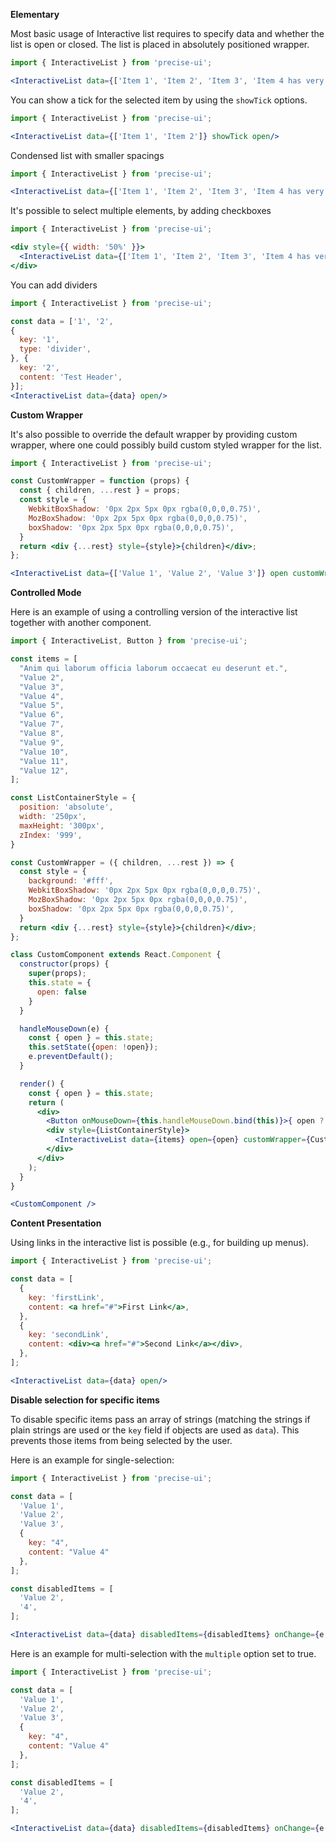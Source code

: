 **Elementary**

Most basic usage of Interactive list requires to specify data and whether the list is open or closed. The list is placed in absolutely positioned wrapper.

```jsx
import { InteractiveList } from 'precise-ui';

<InteractiveList data={['Item 1', 'Item 2', 'Item 3', 'Item 4 has very long text inside. It will break in two lines. Item 4 has very long text inside. It will break in two lines. Item 4 has very long text inside. It will break in two lines.']} open/>
```

You can show a tick for the selected item by using the `showTick` options.

```jsx
import { InteractiveList } from 'precise-ui';

<InteractiveList data={['Item 1', 'Item 2']} showTick open/>
```

Condensed list with smaller spacings

```jsx
import { InteractiveList } from 'precise-ui';

<InteractiveList data={['Item 1', 'Item 2', 'Item 3', 'Item 4 has very long text inside. It will break in two lines. Item 4 has very long text inside. It will break in two lines. Item 4 has very long text inside. It will break in two lines.']} condensed open/>
```

It's possible to select multiple elements, by adding checkboxes

```jsx
import { InteractiveList } from 'precise-ui';

<div style={{ width: '50%' }}>
  <InteractiveList data={['Item 1', 'Item 2', 'Item 3', 'Item 4 has very long text inside. It will break in two lines. Item 4 has very long text inside. It will break in two lines. Item 4 has very long text inside. It will break in two lines.']} multiple open/>
</div>
```

You can add dividers
```jsx
import { InteractiveList } from 'precise-ui';

const data = ['1', '2',
{
  key: '1',
  type: 'divider',
}, {
  key: '2',
  content: 'Test Header',
}];
<InteractiveList data={data} open/>
```

**Custom Wrapper**

It's also possible to override the default wrapper by providing custom wrapper, where one could possibly build custom styled wrapper for the list.

```jsx
import { InteractiveList } from 'precise-ui';

const CustomWrapper = function (props) {
  const { children, ...rest } = props;
  const style = {
    WebkitBoxShadow: '0px 2px 5px 0px rgba(0,0,0,0.75)',
    MozBoxShadow: '0px 2px 5px 0px rgba(0,0,0,0.75)',
    boxShadow: '0px 2px 5px 0px rgba(0,0,0,0.75)',
  }
  return <div {...rest} style={style}>{children}</div>;
};

<InteractiveList data={['Value 1', 'Value 2', 'Value 3']} open customWrapper={CustomWrapper} />
```

**Controlled Mode**

Here is an example of using a controlling version of the interactive list together with another component.

```jsx
import { InteractiveList, Button } from 'precise-ui';

const items = [
  "Anim qui laborum officia laborum occaecat eu deserunt et.",
  "Value 2",
  "Value 3",
  "Value 4",
  "Value 5",
  "Value 6",
  "Value 7",
  "Value 8",
  "Value 9",
  "Value 10",
  "Value 11",
  "Value 12",
];

const ListContainerStyle = {
  position: 'absolute',
  width: '250px',
  maxHeight: '300px',
  zIndex: '999',
}

const CustomWrapper = ({ children, ...rest }) => {
  const style = {
    background: '#fff',
    WebkitBoxShadow: '0px 2px 5px 0px rgba(0,0,0,0.75)',
    MozBoxShadow: '0px 2px 5px 0px rgba(0,0,0,0.75)',
    boxShadow: '0px 2px 5px 0px rgba(0,0,0,0.75)',
  }
  return <div {...rest} style={style}>{children}</div>;
};

class CustomComponent extends React.Component {
  constructor(props) {
    super(props);
    this.state = {
      open: false
    }
  }

  handleMouseDown(e) {
    const { open } = this.state;
    this.setState({open: !open});
    e.preventDefault();
  }

  render() {
    const { open } = this.state;
    return (
      <div>
        <Button onMouseDown={this.handleMouseDown.bind(this)}>{ open ? 'Close' : 'Open' }</Button>
        <div style={ListContainerStyle}>
          <InteractiveList data={items} open={open} customWrapper={CustomWrapper}/>
        </div>
      </div>
    );
  }
}

<CustomComponent />
```

**Content Presentation**

Using links in the interactive list is possible (e.g., for building up menus).

```jsx
import { InteractiveList } from 'precise-ui';

const data = [
  {
    key: 'firstLink',
    content: <a href="#">First Link</a>,
  },
  {
    key: 'secondLink',
    content: <div><a href="#">Second Link</a></div>,
  },
];

<InteractiveList data={data} open/>
```

**Disable selection for specific items**

To disable specific items pass an array of strings (matching the strings if plain strings are used or the `key`
field if objects are used as `data`). This prevents those items from being selected by the user.

Here is an example for single-selection:

```jsx
import { InteractiveList } from 'precise-ui';

const data = [
  'Value 1',
  'Value 2',
  'Value 3',
  {
    key: "4",
    content: "Value 4"
  },
];

const disabledItems = [
  'Value 2',
  '4',
];

<InteractiveList data={data} disabledItems={disabledItems} onChange={e => console.log('was changed', e)} open/>
```

Here is an example for multi-selection with the `multiple` option set to true.

```jsx
import { InteractiveList } from 'precise-ui';

const data = [
  'Value 1',
  'Value 2',
  'Value 3',
  {
    key: "4",
    content: "Value 4"
  },
];

const disabledItems = [
  'Value 2',
  '4',
];

<InteractiveList data={data} disabledItems={disabledItems} onChange={e => console.log('was changed', e)} multiple open/>
```

